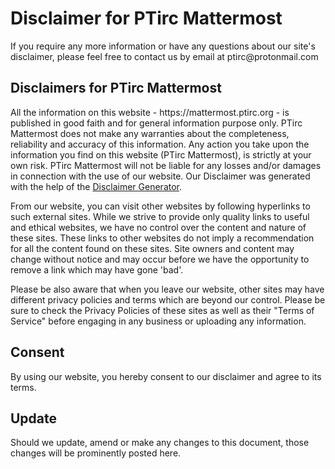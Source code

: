 <h1>Disclaimer for PTirc Mattermost</h1>

<p>If you require any more information or have any questions about our site's disclaimer, please feel free to contact us by email at ptirc@protonmail.com</p>

<h2>Disclaimers for PTirc Mattermost</h2>

<p>All the information on this website - https://mattermost.ptirc.org - is published in good faith and for general information purpose only. PTirc Mattermost does not make any warranties about the completeness, reliability and accuracy of this information. Any action you take upon the information you find on this website (PTirc Mattermost), is strictly at your own risk. PTirc Mattermost will not be liable for any losses and/or damages in connection with the use of our website. Our Disclaimer was generated with the help of the <a href="https://www.privacypolicyonline.com/disclaimer-generator/">Disclaimer Generator</a>.</p>

<p>From our website, you can visit other websites by following hyperlinks to such external sites. While we strive to provide only quality links to useful and ethical websites, we have no control over the content and nature of these sites. These links to other websites do not imply a recommendation for all the content found on these sites. Site owners and content may change without notice and may occur before we have the opportunity to remove a link which may have gone 'bad'.</p>

<p>Please be also aware that when you leave our website, other sites may have different privacy policies and terms which are beyond our control. Please be sure to check the Privacy Policies of these sites as well as their "Terms of Service" before engaging in any business or uploading any information.</p>

<h2>Consent</h2>

<p>By using our website, you hereby consent to our disclaimer and agree to its terms.</p>

<h2>Update</h2>

<p>Should we update, amend or make any changes to this document, those changes will be prominently posted here.</p>
